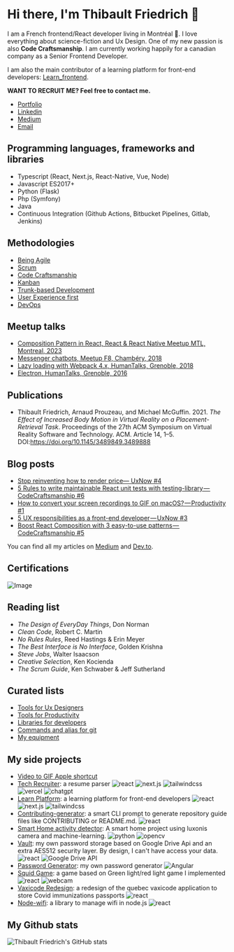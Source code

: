 # Hi there, I'm Thibault Friedrich 👋

I am a French frontend/React developer living in Montréal 🍁. I love everything about science-fiction and Ux Design. One of my new passion is also **Code Craftsmanship**. I am currently working happily for a canadian company as a Senior Frontend Developer.

I am also the main contributor of a learning platform for front-end developers: [Learn_frontend](https://learn.interaction-dynamics.io/).

**WANT TO RECRUIT ME? Feel free to contact me.**

- [Portfolio](https://thibaultfriedrich.io)
- [Linkedin](https://www.linkedin.com/in/thibault-friedrich/)
- [Medium](https://thibault-friedrich.medium.com/)
- [Email](mailto:thibault.friedrich@gmail.com)

<!--

> I am also currently creating an externalized R&D and Design agency, called Interaction Dynamics,
> with a strong focus on innovative user
> experiences like VR/AR, etc. If you are interested by this concept, contact me. I am looking for handsome designers and developers to work with.
> and I am open to worlwide collaborations:

- [Interaction Dynamics Official Website](https://interaction-dynamics.io/)
- [Interaction Dynamics github](https://github.com/interaction-dynamics)
- [Interaction Dynamics Medium](https://medium.com/interaction-dynamics)


-->

## Programming languages, frameworks and libraries

- Typescript (React, Next.js, React-Native, Vue, Node)
- Javascript ES2017+
- Python (Flask)
- Php (Symfony)
- Java
- Continuous Integration (Github Actions, Bitbucket Pipelines, Gitlab, Jenkins)

## Methodologies

- [Being Agile](http://agilemanifesto.org/)
- [Scrum](https://www.scrum.org/)
- [Code Craftsmanship](http://manifesto.softwarecraftsmanship.org/)
- [Kanban](https://businessmap.io/kanban-resources/getting-started/what-is-kanban)
- [Trunk-based Development](https://www.atlassian.com/continuous-delivery/continuous-integration/trunk-based-development)
- [User Experience first](https://fightforux.com/)
- [DevOps](https://www.atlassian.com/devops)

## Meetup talks

- [Composition Pattern in React, React & React Native Meetup MTL, Montreal, 2023](https://friedrith.github.io/react-composition/slides)
- [Messenger chatbots, Meetup F8, Chambéry, 2018](https://slides.com/friedrit/f8-meetup-messenger-chatbot)
- [Lazy loading with Webpack 4.x, HumanTalks, Grenoble, 2018](https://slides.com/friedrit/human-talks-webpack)
- [Electron, HumanTalks, Grenoble, 2016](https://slides.com/friedrit/humantalkselectron)

## Publications

- Thibault Friedrich, Arnaud Prouzeau, and Michael McGuffin. 2021. _The Effect of Increased Body Motion in Virtual Reality on a Placement-Retrieval Task_. Proceedings of the 27th ACM Symposium on Virtual Reality Software and Technology. ACM. Article 14, 1–5. DOI:https://doi.org/10.1145/3489849.3489888

## Blog posts

<!-- BLOG-POST-LIST:START -->

- [Stop reinventing how to render price— UxNow #4](https://thibault-friedrich.medium.com/stop-reinventing-how-to-render-price-uxnow-4-286a7a178c85?source=rss-371df4b18210------2)
- [5 Rules to write maintainable React unit tests with testing-library — CodeCraftsmanship #6](https://medium.com/interaction-dynamics/5-rules-to-write-maintainable-react-unit-tests-with-testing-library-codecraftsmanship-6-02572833ec4b?source=rss-371df4b18210------2)
- [How to convert your screen recordings to GIF on macOS? — Productivity #1](https://medium.com/interaction-dynamics/how-to-convert-your-screen-recordings-to-gif-on-macos-productivity-1-781dbe56fe5c?source=rss-371df4b18210------2)
- [5 UX responsibilities as a front-end developer — UxNow #3](https://medium.com/interaction-dynamics/5-ux-responsibilities-as-a-front-end-developer-uxnow-3-838fa4a2a454?source=rss-371df4b18210------2)
- [Boost React Composition with 3 easy-to-use patterns — CodeCraftsmanship #5](https://medium.com/interaction-dynamics/boost-react-composition-with-3-easy-to-use-patterns-codecraftsmanship-5-81e28f6fac53?source=rss-371df4b18210------2)
<!-- BLOG-POST-LIST:END -->

You can find all my articles on [Medium](https://medium.com/@thibault-friedrich) and [Dev.to](https://dev.to/).

## Certifications

![Image](https://images.credly.com/size/100x100/images/a2790314-008a-4c3d-9553-f5e84eb359ba/image.png)

## Reading list

- _The Design of EveryDay Things_, Don Norman
- _Clean Code_, Robert C. Martin
- _No Rules Rules_, Reed Hastings & Erin Meyer
- _The Best Interface is No Interface_, Golden Krishna
- _Steve Jobs_, Walter Isaacson
- _Creative Selection_, Ken Kocienda
- _The Scrum Guide_, Ken Schwaber & Jeff Sutherland

## Curated lists

- [Tools for Ux Designers](https://github.com/friedrith/awesome-ux-designer)
- [Tools for Productivity](https://github.com/friedrith/awesome-productivity-tools)
- [Libraries for developers](https://github.com/friedrith/awesome-developer)
- [Commands and alias for git](https://github.com/friedrith/awesome-git)
- [My equipment](https://kit.co/ThibaultFriedrich/my-desk-office)

## My side projects

- [Video to GIF Apple shortcut](./https://github.com/friedrith/productivity/blob/master/convert-video-to-gif.md)
- [Tech Recruiter](https://tech-recruiter.interaction-dynamics.io/): a resume parser ![react](https://img.shields.io/badge/react-blue) ![next.js](https://img.shields.io/badge/next.js-green) ![tailwindcss](https://img.shields.io/badge/tailwindCSS-red) ![vercel](https://img.shields.io/badge/vercel-orange) ![chatgpt](https://img.shields.io/badge/chatgpt-orange)
- [Learn Platform](https://learn.interaction-dynamics.io/): a learning platform for front-end developers ![react](https://img.shields.io/badge/react-blue) ![next.js](https://img.shields.io/badge/next.js-green) ![tailwindcss](https://img.shields.io/badge/tailwindCSS-red)
- [Contributing-generator](https://github.com/friedrith/contributing-generator): a smart CLI prompt to generate repository guide files like CONTRIBUTING or README.md. ![react](https://img.shields.io/badge/node.js-blue)
- [Smart Home activity detector](https://github.com/interaction-dynamics/labs-smart-home-with-luxonis): A smart home project using luxonis camera and machine-learning. ![python](https://img.shields.io/badge/python-yellow) ![opencv](https://img.shields.io/badge/opencv-blue)
- [Vault](https://getvault.github.io/): my own password storage based on Google Drive Api and an extra AES512 security layer. By design, I can't have access your data. ![react](https://img.shields.io/badge/react-blue) ![Google Drive API](https://img.shields.io/badge/google%20drive%20api-green)
- [Password Generator](https://generate-password.github.io/): my own password generator ![Angular](https://img.shields.io/badge/angular-yellow)
- [Squid Game](https://interaction-dynamics.io/squid-game/): a game based on Green light/red light game I implemented ![react](https://img.shields.io/badge/react-blue) ![webcam](https://img.shields.io/badge/webcam-orange)
- [Vaxicode Redesign](https://github.com/friedrith/vaxicode-redesign): a redesign of the quebec vaxicode application to store Covid immunizations passports ![react](https://img.shields.io/badge/react%20native-blue)
- [Node-wifi](https://github.com/friedrith/node-wifi): a library to manage wifi in node.js ![react](https://img.shields.io/badge/node.js-blue)

## My Github stats

![Thibault Friedrich's GitHub stats](https://github-readme-stats.vercel.app/api?username=friedrith&show_icons=true&hide_border=true&hide_title=true&theme=codeSTACKr)
